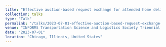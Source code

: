 ```yaml
---
title: "Effective auction-based request exchange for attended home deliveries"
collection: talks
type: "Talk"
permalink: "/talks/2023-07-01-effective-auction-based-request-exchange-for-attended-home-deliveries"
venue: "INFORMS Transportation Science and Logistics Society Triennial Conference"
date: "2023-07-01"
location: "Chicago, Illinois, United States"
---
```

